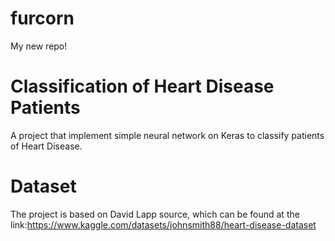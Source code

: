 # furcorn
My new repo!
# Classification of Heart Disease Patients

A project that implement simple neural network on Keras to classify patients of Heart Disease.

# Dataset
The project is based on David Lapp source, which can be found at the link:https://www.kaggle.com/datasets/johnsmith88/heart-disease-dataset
